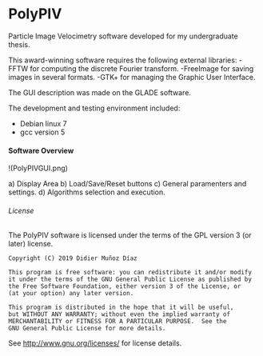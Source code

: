 # PolyPIV
Particle Image Velocimetry software developed for my undergraduate thesis.

This award-winning software requires the following external libraries:
-FFTW for computing the discrete Fourier transform.
-FreeImage for saving images in several formats.
-GTK+ for managing the Graphic User Interface.

The GUI description was made on the GLADE software.

The development and testing environment included:
- Debian linux 7
- gcc version 5

#### Software Overview

!(PolyPIVGUI.png)

a) Display Area
b) Load/Save/Reset buttons
c) General paramenters and settings.
d) Algorithms selection and execution.

###### License

The PolyPIV software is licensed under the terms of the GPL version 3 (or later) license.

    Copyright (C) 2019 Didier Muñoz Díaz

    This program is free software: you can redistribute it and/or modify
    it under the terms of the GNU General Public License as published by
    the Free Software Foundation, either version 3 of the License, or
    (at your option) any later version.

    This program is distributed in the hope that it will be useful,
    but WITHOUT ANY WARRANTY; without even the implied warranty of
    MERCHANTABILITY or FITNESS FOR A PARTICULAR PURPOSE.  See the
    GNU General Public License for more details.

See <http://www.gnu.org/licenses/> for license details.
